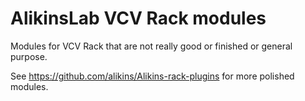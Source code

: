 
# AlikinsLab VCV Rack modules

Modules for VCV Rack that are not really good or finished
or general purpose.

See https://github.com/alikins/Alikins-rack-plugins for
more polished modules.

